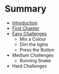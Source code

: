 # Summary

* [Introduction](README.md)
* [First Chapter](chapter1.md)
* [Easy Challenges](easy_challenges.md)
   * Mix a Colour
   * Dim the lights
   * Press the Button
* Medium Challenges
   * Running Snake
* Hard Challenges

